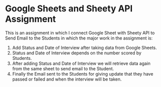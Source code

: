 # Google Sheets and Sheety API Assignment
This is an assignment in which I connect Google Sheet with Sheety API to Send Email to the Students in which the major work in the assignment is:
1. Add Status and Date of Interview after taking data from Google Sheets.
2. Status and Date of Interview depends on the number scored by Students.
3. After adding Status and Date of Interview we will retrieve data again from the same sheet to send email to the Student.
4. Finally the Email sent to the Students for giving update that they have passed or failed and when the interview will be taken.
